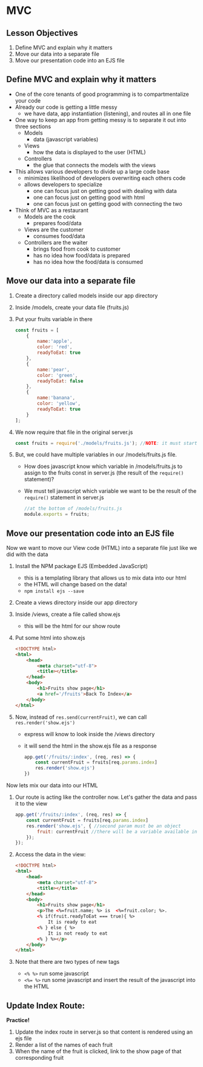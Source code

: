 # MVC

## Lesson Objectives

1. Define MVC and explain why it matters
1. Move our data into a separate file
1. Move our presentation code into an EJS file

## Define MVC and explain why it matters

- One of the core tenants of good programming is to compartmentalize your code
- Already our code is getting a little messy
    - we have data, app instantiation (listening), and routes all in one file
- One way to keep an app from getting messy is to separate it out into three sections
    - Models
        - data (javascript variables)
    - Views
        - how the data is displayed to the user (HTML)
    - Controllers
        - the glue that connects the models with the views
- This allows various developers to divide up a large code base
    - minimizes likelihood of developers overwriting each others code
    - allows developers to specialize
        - one can focus just on getting good with dealing with data
        - one can focus just on getting good with html
        - one can focus just on getting good with connecting the two
- Think of MVC as a restaurant
    - Models are the cook
        - prepares food/data
    - Views are the customer
        - consumes food/data
    - Controllers are the waiter
        - brings food from cook to customer
        - has no idea how food/data is prepared
        - has no idea how the food/data is consumed

## Move our data into a separate file

1. Create a directory called models inside our app directory
1. Inside /models, create your data file (fruits.js)
1. Put your fruits variable in there

    ```javascript
    const fruits = [
        {
            name:'apple',
            color: 'red',
            readyToEat: true
        },
        {
            name:'pear',
            color: 'green',
            readyToEat: false
        },
        {
            name:'banana',
            color: 'yellow',
            readyToEat: true
        }
    ];    
    ```

1. We now require that file in the original server.js

    ```javascript
    const fruits = require('./models/fruits.js'); //NOTE: it must start with ./ if it's just a file, not an NPM package
    ```

1. But, we could have multiple variables in our /models/fruits.js file.
    - How does javascript know which variable in /models/fruits.js to assign to the fruits const in server.js (the result of the `require()` statement)?
    - We must tell javascript which variable we want to be the result of the `require()` statement in server.js

        ```javascript
        //at the bottom of /models/fruits.js
        module.exports = fruits;
        ```

## Move our presentation code into an EJS file

Now we want to move our View code (HTML) into a separate file just like we did with the data

1. Install the NPM package EJS (Embedded JavaScript)
    - this is a templating library that allows us to mix data into our html
    - the HTML will change based on the data!
    - `npm install ejs --save`
1. Create a views directory inside our app directory
1. Inside /views, create a file called show.ejs
    - this will be the html for our show route
1. Put some html into show.ejs

    ```html
    <!DOCTYPE html>
    <html>
        <head>
            <meta charset="utf-8">
            <title></title>
        </head>
        <body>
            <h1>Fruits show page</h1>
            <a href='/fruits'>Back To Index</a>
        </body>
    </html>    
    ```

1. Now, instead of `res.send(currentFruit)`, we can call `res.render('show.ejs')`
    - express will know to look inside the /views directory
    - it will send the html in the show.ejs file as a response

        ```javascript
        app.get('/fruits/:index', (req, res) => {
            const currentFruit = fruits[req.params.index]
            res.render('show.ejs')
        })       
        ```

Now lets mix our data into our HTML

1. Our route is acting like the controller now.  Let's gather the data and pass it to the view

    ```javascript
    app.get('/fruits/:index', (req, res) => {
        const currentFruit = fruits[req.params.index]
        res.render('show.ejs', { //second param must be an object
            fruit: currentFruit //there will be a variable available inside the ejs file called fruit, its value is fruit
        });
    });    
    ```

1. Access the data in the view:

    ```html
    <!DOCTYPE html>
    <html>
        <head>
            <meta charset="utf-8">
            <title></title>
        </head>
        <body>
            <h1>Fruits show page</h1>
            <p>The <%=fruit.name; %> is  <%=fruit.color; %>.
            <% if(fruit.readyToEat === true){ %>
                It is ready to eat
            <% } else { %>
                It is not ready to eat
            <% } %></p>
        </body>
    </html>
    ```

1. Note that there are two types of new tags
    - `<% %>` run some javascript
    - `<%= %>` run some javascript and insert the result of the javascript into the HTML
    
## Update Index Route:

**Practice!**

1. Update the index route in server.js so that content is rendered using an ejs file
1. Render a list of the names of each fruit
1. When the name of the fruit is clicked, link to the show page of that corresponding fruit
